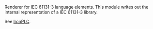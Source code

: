 Renderer for IEC 61131-3 language elements. This module
writes out the internal representation of a IEC 61131-3
library.

See [IronPLC](https://github.com/ironplc/ironplc).

